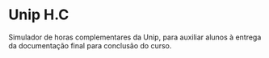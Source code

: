 # Unip H.C
Simulador de horas complementares da Unip, para auxiliar alunos à entrega da documentação final para conclusão do curso.
